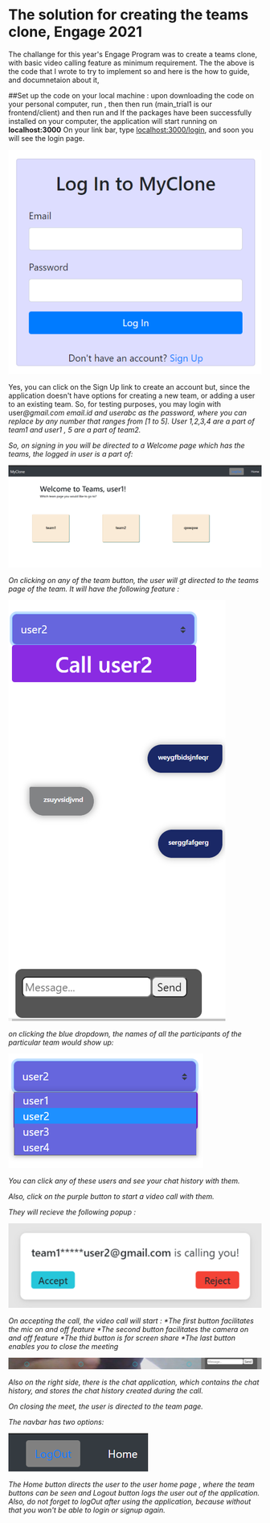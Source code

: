 # The solution for creating the teams clone, Engage 2021

The challange for this year's Engage Program was to create a teams clone, with basic video calling feature as minimum requirement. The the above is the code that I wrote to try to
implement so and here is the how to guide, and documnetaion about it,

##Set up the code on your local machine :
upon downloading the code on your personal computer, run <npm install> , then <node server.js>
then run <cd main_trial1> (main_trial1 is our frontend/client) and then run <npm install> and <npm start>
If the packages have been successfully installed on your computer, the application will start running on **localhost:3000**
On your link bar, type <localhost:3000/login>, and soon you will see the login page.

![log in page](https://github.com/5aumy4/submission_Engage/blob/main/Screenshot%202021-07-13%20222349.png)

Yes, you can click on the Sign Up link to create an account but, since the application doesn't have options for creating a new team, or adding a user to an existing team.
So, for testing purposes, you may login with user<i>@gmail.com email.id and user<i>abc as the password, where you can replace <i> by any number that ranges from [1 to 5].
User 1,2,3,4 are a part of team1 and user1 , 5 are a part of team2.

So, on signing in you will be directed to a Welcome page which has the teams, the logged in user is a part of:

![welcome page](https://github.com/5aumy4/submission_Engage/blob/main/Screenshot%202021-07-13%20222713.png)

On clicking on any of the team button, the user will gt directed to the teams page of the team.
It will have the following feature :

![chat](https://github.com/5aumy4/submission_Engage/blob/main/Screenshot%202021-07-13%20222855.png)

on clicking the blue dropdown, the names of all the participants of the particular team would show up:

![list](https://github.com/5aumy4/submission_Engage/blob/main/Screenshot%202021-07-13%20222937.png)

You can click any of these users and see your chat history with them.

Also, click on the purple button to start a video call with them.

They will recieve the following popup :

![popup](https://github.com/5aumy4/submission_Engage/blob/main/Screenshot%202021-07-13%20223052.png)

On accepting the call, the video call will start :
    *The first button facilitates the mic on and off feature
    *The second button facilitates the camera on and off feature
    *The thid button is for screen share
    *The last button enables you to close the meeting
    
![controls](https://github.com/5aumy4/submission_Engage/blob/main/Screenshot%202021-07-13%20223255.png)    

Also on the right side, there is the chat application, which contains the chat history, and stores the chat history created during the call.

On closing the meet, the user is directed to the team page.

The navbar has two options:

![controls](https://github.com/5aumy4/submission_Engage/blob/main/Screenshot%202021-07-13%20223611.png)    

The Home button directs the user to the user home page , where the team buttons can be seen and Logout button logs the user out of the application.
Also, do not forget to logOut after using the application, because without that you won't be able to login or signup again.


